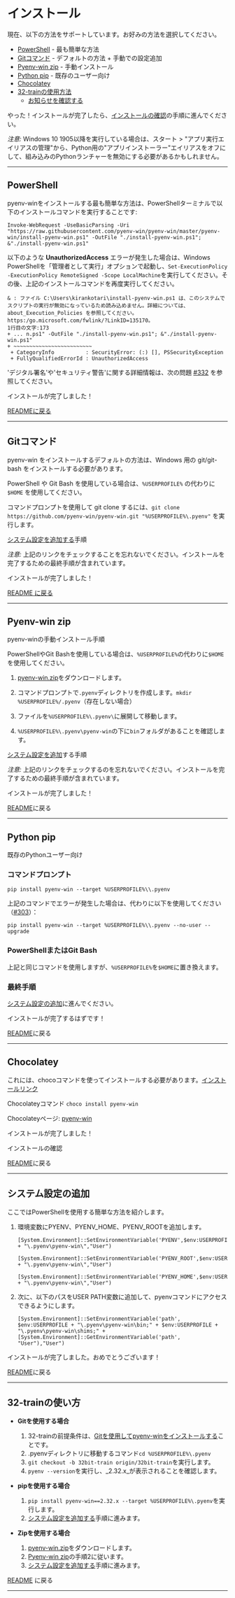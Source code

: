 # インストール

現在、以下の方法をサポートしています。お好みの方法を選択してください。

- [PowerShell](#powershell) - 最も簡単な方法
- [Gitコマンド](#Gitコマンド) - デフォルトの方法 + 手動での設定追加
- [Pyenv-win zip](#pyenv-win-zip) - 手動インストール
- [Python pip](#python-pip) - 既存のユーザー向け
- [Chocolatey](#chocolatey)
- [32-trainの使用方法](#32-trainの使い方)
  - [お知らせを確認する](../README.md#お知らせ)

やった！インストールが完了したら、[インストールの確認](../README.md#インストールの確認)の手順に進んでください。

_注意:_ Windows 10 1905以降を実行している場合は、スタート > "アプリ実行エイリアスの管理"から、Python用の"アプリインストーラー"エイリアスをオフにして、組み込みのPythonランチャーを無効にする必要があるかもしれません。

***

## **PowerShell**

pyenv-winをインストールする最も簡単な方法は、PowerShellターミナルで以下のインストールコマンドを実行することです:

```pwsh
Invoke-WebRequest -UseBasicParsing -Uri "https://raw.githubusercontent.com/pyenv-win/pyenv-win/master/pyenv-win/install-pyenv-win.ps1" -OutFile "./install-pyenv-win.ps1"; &"./install-pyenv-win.ps1"
```

以下のような **UnauthorizedAccess** エラーが発生した場合は、Windows PowerShellを「管理者として実行」オプションで起動し、`Set-ExecutionPolicy -ExecutionPolicy RemoteSigned -Scope LocalMachine`を実行してください。その後、上記のインストールコマンドを再度実行してください。

```plaintext
& : ファイル C:\Users\kirankotari\install-pyenv-win.ps1 は、このシステムでスクリプトの実行が無効になっているため読み込めません。詳細については、about_Execution_Policies を参照してください。https:/go.microsoft.com/fwlink/?LinkID=135170。
1行目の文字:173
+ ... n.ps1" -OutFile "./install-pyenv-win.ps1"; &"./install-pyenv-win.ps1"
+ ~~~~~~~~~~~~~~~~~~~~~~~~~ 
 + CategoryInfo          : SecurityError: (:) [], PSSecurityException 
 + FullyQualifiedErrorId : UnauthorizedAccess
```

'デジタル署名'や'セキュリティ警告'に関する詳細情報は、次の問題 [#332](https://github.com/pyenv-win/pyenv-win/issues/332) を参照してください。

インストールが完了しました！

[READMEに戻る](../README.md#インストール)

***

## **Gitコマンド**

pyenv-win をインストールするデフォルトの方法は、Windows 用の git/git-bash をインストールする必要があります。

PowerShell や Git Bash を使用している場合は、`%USERPROFILE%` の代わりに `$HOME` を使用してください。

コマンドプロンプトを使用して git clone するには、`git clone https://github.com/pyenv-win/pyenv-win.git "%USERPROFILE%\.pyenv"` を実行します。

[システム設定を追加する](#add-system-settings)手順

_注意:_ 上記のリンクをチェックすることを忘れないでください。インストールを完了するための最終手順が含まれています。

インストールが完了しました！

[README に戻る](../README.md#インストール)

***

## **Pyenv-win zip**

pyenv-winの手動インストール手順

PowerShellやGit Bashを使用している場合は、`%USERPROFILE%`の代わりに`$HOME`を使用してください。

1. [pyenv-win.zip](https://github.com/pyenv-win/pyenv-win/archive/master.zip)をダウンロードします。

2. コマンドプロンプトで`.pyenv`ディレクトリを作成します。`mkdir %USERPROFILE%/.pyenv`（存在しない場合）

3. ファイルを`%USERPROFILE%\.pyenv\`に展開して移動します。

4. `%USERPROFILE%\.pyenv\pyenv-win`の下に`bin`フォルダがあることを確認します。

[システム設定を追加](#add-system-settings)する手順

_注意:_ 上記のリンクをチェックするのを忘れないでください。インストールを完了するための最終手順が含まれています。

インストールが完了しました！

[README](../README.md#インストール)に戻る

***

## **Python pip**

既存のPythonユーザー向け

### コマンドプロンプト

`pip install pyenv-win --target %USERPROFILE%\\.pyenv`  

上記のコマンドでエラーが発生した場合は、代わりに以下を使用してください（[#303](https://github.com/pyenv-win/pyenv-win/issues/303)）：

`pip install pyenv-win --target %USERPROFILE%\\.pyenv --no-user --upgrade`

### PowerShellまたはGit Bash

上記と同じコマンドを使用しますが、`%USERPROFILE%`を`$HOME`に置き換えます。

### 最終手順

[システム設定の追加](#add-system-settings)に進んでください。

インストールが完了するはずです！

[README](../README.md#インストール)に戻る

***

## **Chocolatey**

これには、chocoコマンドを使ってインストールする必要があります。[インストールリンク](https://chocolatey.org/install)

Chocolateyコマンド `choco install pyenv-win`

Chocolateyページ: [pyenv-win](https://chocolatey.org/packages/pyenv-win)

インストールが完了しました！

インストールの確認

[README](../README.md#インストール)に戻る

***

## **システム設定の追加**

ここではPowerShellを使用する簡単な方法を紹介します。

1. 環境変数にPYENV、PYENV_HOME、PYENV_ROOTを追加します。

   ```pwsh
   [System.Environment]::SetEnvironmentVariable('PYENV',$env:USERPROFILE + "\.pyenv\pyenv-win\","User")

   [System.Environment]::SetEnvironmentVariable('PYENV_ROOT',$env:USERPROFILE + "\.pyenv\pyenv-win\","User")

   [System.Environment]::SetEnvironmentVariable('PYENV_HOME',$env:USERPROFILE + "\.pyenv\pyenv-win\","User")
   ```

2. 次に、以下のパスをUSER PATH変数に追加して、pyenvコマンドにアクセスできるようにします。

   ```pwsh
   [System.Environment]::SetEnvironmentVariable('path', $env:USERPROFILE + "\.pyenv\pyenv-win\bin;" + $env:USERPROFILE + "\.pyenv\pyenv-win\shims;" + [System.Environment]::GetEnvironmentVariable('path', "User"),"User")
   ```

インストールが完了しました。おめでとうございます！

[README](../README.md#インストール)に戻る

***

## **32-trainの使い方**

- **Gitを使用する場合**
  1. 32-trainの前提条件は、[Gitを使用してpyenv-winをインストールする](#git-commands)ことです。
  2. .pyenvディレクトリに移動するコマンド`cd %USERPROFILE%\.pyenv`
  3. `git checkout -b 32bit-train origin/32bit-train`を実行します。
  4. `pyenv --version`を実行し、_2.32.x_が表示されることを確認します。

- **pipを使用する場合**
  1. `pip install pyenv-win==2.32.x --target %USERPROFILE%\.pyenv`を実行します。
  2. [システム設定を追加する](#add-system-settings)手順に進みます。

- **Zipを使用する場合**
  1. [pyenv-win.zip](https://github.com/pyenv-win/pyenv-win/archive/32bit-train.zip)をダウンロードします。
  2. [Pyenv-win zip](#pyenv-win-zip)の手順2に従います。
  3. [システム設定を追加する](#add-system-settings)手順に進みます。

[README](../README.md#インストール) に戻る

***